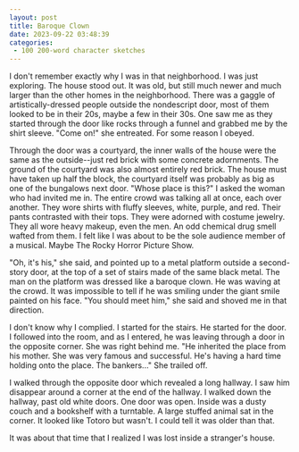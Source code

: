 ```yaml
---
layout: post
title: Baroque Clown
date: 2023-09-22 03:48:39
categories:
 - 100 200-word character sketches
---
```


I don't remember exactly why I was in that neighborhood. I was just exploring. The house stood out. It was old, but still much newer and much larger than the other homes in the neighborhood. There was a gaggle of artistically-dressed people outside the nondescript door, most of them looked to be in their 20s, maybe a few in their 30s. One saw me as they started through the door like rocks through a funnel and grabbed me by the shirt sleeve. "Come on!" she entreated. For some reason I obeyed.

Through the door was a courtyard, the inner walls of the house were the same as the outside--just red brick with some concrete adornments. The ground of the courtyard was also almost entirely red brick. The house must have taken up half the block, the courtyard itself was probably as big as one of the bungalows next door. "Whose place is this?" I asked the woman who had invited me in. The entire crowd was talking all at once, each over another. They wore shirts with fluffy sleeves, white, purple, and red. Their pants contrasted with their tops. They were adorned with costume jewelry. They all wore heavy makeup, even the men.&nbsp;An odd chemical drug smell wafted from them. I felt like I was about to be the sole audience member of a musical. Maybe The Rocky Horror Picture Show.

"Oh, it's his," she said, and pointed up to a metal platform outside a second-story door, at the top of a set of stairs made of the same black metal. The man on the platform was dressed like a baroque clown. He was waving at the crowd. It was impossible to tell if he was smiling under the giant smile painted on his face. "You should meet him," she said and shoved me in that direction.

I don't know why I complied. I started for the stairs. He started for the door. I followed into the room, and as I entered, he was leaving through a door in the opposite corner. She was right behind me. "He inherited the place from his mother. She was very famous and successful. He's having a hard time holding onto the place. The bankers..." She trailed off.

I walked through the opposite door which revealed a long hallway. I saw him disappear around a corner at the end of the hallway. I walked down the hallway, past old white doors. One door was open. Inside was a dusty couch and a bookshelf with a turntable. A large stuffed animal sat in the corner. It looked like Totoro but wasn't. I could tell it was older than that.

It was about that time that I realized I was lost inside a stranger's house.
